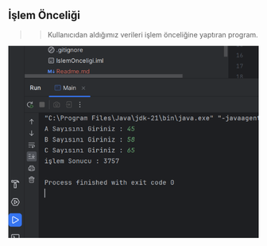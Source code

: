 ## İşlem Önceliği 

>>Kullanıcıdan aldığımız verileri işlem önceliğine yaptıran program.

![](islem.png)